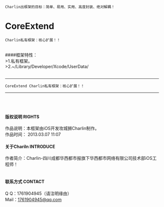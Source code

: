
    Charlin出框架的目标：简单、易用、实用、高度封装、绝对解耦！

# CoreExtend
    Charlin私有框架：核心扩展！！
<br />
####框架特性：<br />
>1.私有框架。<br />
>2.~/Library/Developer/Xcode/UserData/
<br /><br />


-----
    CoreExtend Charlin私有框架：核心扩展！！
-----

<br /><br />

#### 版权说明 RIGHTS <br />
作品说明：本框架由iOS开发攻城狮Charlin制作。<br />
作品时间： 2013.03.07 11:07<br />


#### 关于Chariln INTRODUCE <br />
作者简介：Charlin-四川成都华西都市报旗下华西都市网络有限公司技术部iOS工程师！<br /><br />


#### 联系方式 CONTACT <br />
Q    Q：1761904945（请注明缘由）<br />
Mail：1761904945@qq.com<br />

